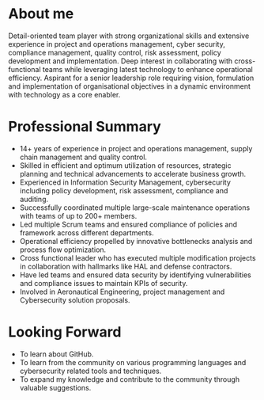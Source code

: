 # About me

Detail-oriented team player with strong organizational skills and extensive experience in project and operations management, cyber security, compliance management, quality control, risk assessment, policy development and implementation. Deep interest in collaborating with cross-functional teams while leveraging latest technology to enhance operational efficiency. Aspirant for a senior leadership role requiring vision, formulation and implementation of organisational objectives in a dynamic environment with technology as a core enabler.

# Professional Summary
 - 14+ years of experience in project and operations management, supply chain management and quality control.
 - Skilled in efficient and optimum utilization of resources, strategic planning and technical advancements to accelerate business growth.
 - Experienced in Information Security Management, cybersecurity including policy development, risk assessment, compliance and auditing.
 - Successfully coordinated multiple large-scale maintenance operations with teams of up to 200+ members.
 - Led multiple Scrum teams and ensured compliance of policies and framework across different departments.
 - Operational efficiency propelled by innovative bottlenecks analysis and process flow optimization.
 - Cross functional leader who has executed multiple modification projects in collaboration with hallmarks like HAL and defense contractors.
 - Have led teams and ensured data security by identifying vulnerabilities and compliance issues to maintain KPIs of security.
 - Involved in Aeronautical Engineering, project management and Cybersecurity solution proposals.

# Looking Forward

- To learn about GitHub.
- To learn from the community on various programming languages and cybersecurity related tools and techniques.
- To expand my knowledge and contribute to the community through valuable suggestions.
